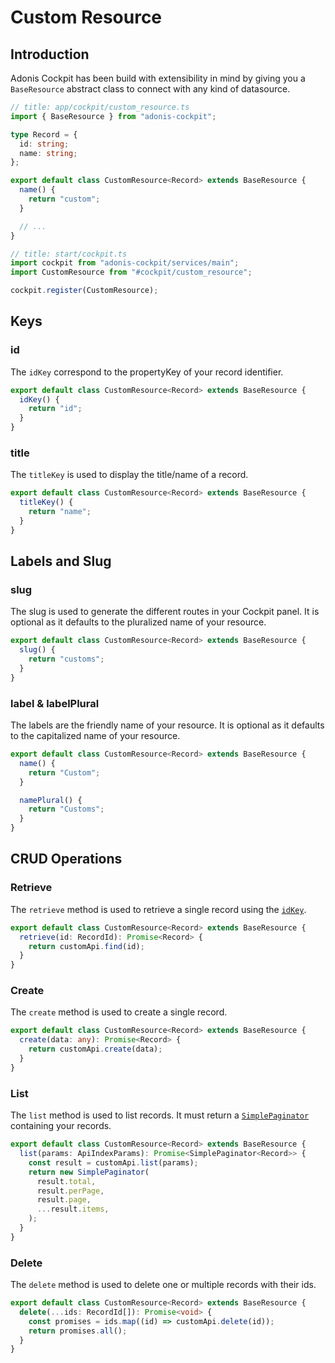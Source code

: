 # Custom Resource

## Introduction

Adonis Cockpit has been build with extensibility in mind by giving you a `BaseResource` abstract class to connect with any kind of datasource.

```ts [app/cockpit/custom_resource.ts]
// title: app/cockpit/custom_resource.ts
import { BaseResource } from "adonis-cockpit";

type Record = {
  id: string;
  name: string;
};

export default class CustomResource<Record> extends BaseResource {
  name() {
    return "custom";
  }

  // ...
}
```

```ts [start/cockpit.ts]
// title: start/cockpit.ts
import cockpit from "adonis-cockpit/services/main";
import CustomResource from "#cockpit/custom_resource";

cockpit.register(CustomResource);
```

## Keys

### id

The `idKey` correspond to the propertyKey of your record identifier.

```ts
export default class CustomResource<Record> extends BaseResource {
  idKey() {
    return "id";
  }
}
```

### title

The `titleKey` is used to display the title/name of a record.

```ts
export default class CustomResource<Record> extends BaseResource {
  titleKey() {
    return "name";
  }
}
```

## Labels and Slug

### slug

The slug is used to generate the different routes in your Cockpit panel. It is optional as it defaults to the pluralized name of your resource.

```ts
export default class CustomResource<Record> extends BaseResource {
  slug() {
    return "customs";
  }
}
```

### label & labelPlural

The labels are the friendly name of your resource. It is optional as it defaults to the capitalized name of your resource.

```ts
export default class CustomResource<Record> extends BaseResource {
  name() {
    return "Custom";
  }

  namePlural() {
    return "Customs";
  }
}
```

## CRUD Operations

### Retrieve

The `retrieve` method is used to retrieve a single record using the [`idKey`](#id).

```ts
export default class CustomResource<Record> extends BaseResource {
  retrieve(id: RecordId): Promise<Record> {
    return customApi.find(id);
  }
}
```

### Create

The `create` method is used to create a single record.

```ts
export default class CustomResource<Record> extends BaseResource {
  create(data: any): Promise<Record> {
    return customApi.create(data);
  }
}
```

### List

The `list` method is used to list records. It must return a [`SimplePaginator`](https://lucid.adonisjs.com/docs/pagination) containing your records.

```ts
export default class CustomResource<Record> extends BaseResource {
  list(params: ApiIndexParams): Promise<SimplePaginator<Record>> {
    const result = customApi.list(params);
    return new SimplePaginator(
      result.total,
      result.perPage,
      result.page,
      ...result.items,
    );
  }
}
```

### Delete

The `delete` method is used to delete one or multiple records with their ids.

```ts
export default class CustomResource<Record> extends BaseResource {
  delete(...ids: RecordId[]): Promise<void> {
    const promises = ids.map((id) => customApi.delete(id));
    return promises.all();
  }
}
```
